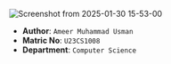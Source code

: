 ![Screenshot from 2025-01-30 15-53-00](https://github.com/user-attachments/assets/1565b511-6a8d-44ec-9fa7-08c00a259aac)
* __Author__: `Ameer Muhammad Usman`
* __Matric No__: `U23CS1008`
* __Department__: `Computer Science`
